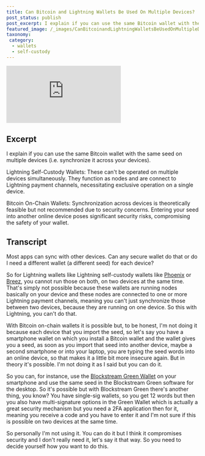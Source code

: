 ```yaml
---
title: Can Bitcoin and Lightning Wallets Be Used On Multiple Devices?
post_status: publish
post_excerpt: I explain if you can use the same Bitcoin wallet with the same seed on multiple devices.
featured_image: /_images/CanBitcoinandLightningWalletsBeUsedOnMultipleDevices.jpg
taxonomy:
 category:
  - wallets
  - self-custody
---
```


<iframe src="https://player.vimeo.com/video/1019656067?badge=0&amp;autopause=0&amp;player_id=0&amp;app_id=58479" frameborder="0" allow="autoplay; fullscreen; picture-in-picture; clipboard-write; encrypted-media" title="Can Bitcoin and Lightning Wallets Be Used On Multiple Devices？"></iframe>

<div style="margin-bottom:30px;"></div>

## Excerpt

I explain if you can use the same Bitcoin wallet with the same seed on multiple devices (i.e. synchronize it across your devices).

Lightning Self-Custody Wallets: These can't be operated on multiple devices simultaneously. They function as nodes and are connect to Lightning payment channels, necessitating exclusive operation on a single device.

Bitcoin On-Chain Wallets: Synchronization across devices is theoretically feasible but not recommended due to security concerns. Entering your seed into another online device poses significant security risks, compromising the safety of your wallet.

## Transcript

Most apps can sync with other devices. Can any secure wallet do that or do I need a different wallet (a different seed) for each device?

So for Lightning wallets like Lightning self-custody wallets like [Phoenix](https://phoenix.acinq.co) or [Breez](https://breez.technology), you cannot run those on both, on two devices at the same time. That's simply not possible because these wallets are running nodes basically on your device and these nodes are connected to one or more Lightning payment channels, meaning you can't just synchronize those between two devices, because they are running on one device. So this with Lightning, you can't do that.

With Bitcoin on-chain wallets it is possible but, to be honest, I'm not doing it because each device that you import the seed, so let's say you have a smartphone wallet on which you install a Bitcoin wallet and the wallet gives you a seed, as soon as you import that seed into another device, maybe a second smartphone or into your laptop, you are typing the seed words into an online device, so that makes it a little bit more insecure again. But in theory it's possible. I'm not doing it as I said but you can do it.

So you can, for instance, use the [Blockstream Green Wallet](https://blockstream.com/app/) on your smartphone and use the same seed in the Blockstream Green software for the desktop. So it's possible but with Blockstream Green there's another thing, you know? You have single-sig wallets, so you get 12 words but then you also have multi-signature options in the Green Wallet which is actually a great security mechanism but you need a 2FA application then for it, meaning you receive a code and you have to enter it and I'm not sure if this is possible on two devices at the same time.

So personally I'm not using it. You can do it but I think it compromises security and I don't really need it, let's say it that way. So you need to decide yourself how you want to do this.
